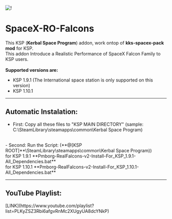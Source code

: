 ![!](https://i.imgur.com/Qd0NqYw.png)

# SpaceX-RO-Falcons
This KSP (**Kerbal Space Program**) addon, work ontop of **kks-spacex-pack mod** for KSP.<br>
This addon Introduce a Realistic Performance of SpaceX Falcon Family to KSP users.<br>
<br>
**Supported versions are:**
- KSP 1.9.1 (The International space station is only supported on this version)<br>
- KSP 1.10.1<br>

--------------------------------------------------------------------------------------------------------------------------------
<h2>Automatic Instalation:</h2>


- First: Copy all these files to "KSP MAIN DIRECTORY" (sample: C:\SteamLibrary\steamapps\common\Kerbal Space Program)<br>
<br>
- Second: Run the Script: (**@[KSP ROOT]**\SteamLibrary\steamapps\common\Kerbal Space Program))<br>
			for KSP 1.9.1  **Pmborg-RealFalcons-v2-Install-For_KSP_1.9.1-All_Dependencies.bat**<br>
			for KSP 1.10.1 **Pmborg-RealFalcons-v2-Install-For_KSP_1.10.1-All_Dependencies.bat**<br>
			

--------------------------------------------------------------------------------------------------------------------------------
<h2>YouTube Playlist:</h2>
[LINK](https://www.youtube.com/playlist?list=PLKyZSZ3Rbi6afgvRnMc2XUgyUA8dcYNkP)


